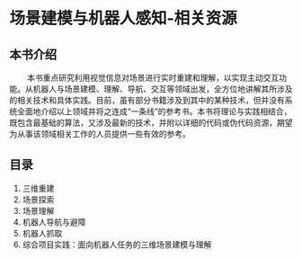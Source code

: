 # 场景建模与机器人感知-相关资源

## 本书介绍
&nbsp;&nbsp;&nbsp;&nbsp;&nbsp;&nbsp;&nbsp;&nbsp;本书重点研究利用视觉信息对场景进行实时重建和理解，以实现主动交互功能。从机器人与场景建模、理解、导航、交互等领域出发，全方位地讲解其所涉及的相关技术和具体实践。目前，虽有部分书籍涉及到其中的某种技术，但并没有系统全面地介绍以上领域并将之连成“一条线”的参考书。本书将理论与实践相结合，既包含最基础的算法，又涉及最新的技术，并附以详细的代码或伪代码资源，期望为从事该领域相关工作的人员提供一些有效的参考。

## 目录
1.	三维重建
2.	场景探索
3.	场景理解
4.	机器人导航与避障
5.	机器人抓取
6.	综合项目实践：面向机器人任务的三维场景建模与理解

